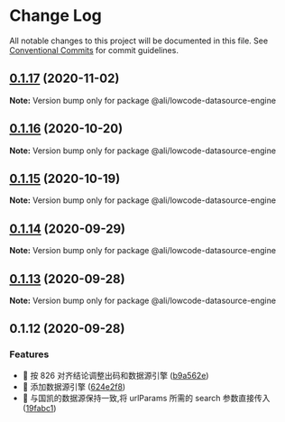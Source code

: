 # Change Log

All notable changes to this project will be documented in this file.
See [Conventional Commits](https://conventionalcommits.org) for commit guidelines.

<a name="0.1.17"></a>
## [0.1.17](https://gitlab.alibaba-inc.com/ali-lowcode/ali-lowcode-engine/compare/@ali/lowcode-datasource-engine@0.1.16...@ali/lowcode-datasource-engine@0.1.17) (2020-11-02)




**Note:** Version bump only for package @ali/lowcode-datasource-engine

<a name="0.1.16"></a>
## [0.1.16](https://gitlab.alibaba-inc.com/ali-lowcode/ali-lowcode-engine/compare/@ali/lowcode-datasource-engine@0.1.15...@ali/lowcode-datasource-engine@0.1.16) (2020-10-20)




**Note:** Version bump only for package @ali/lowcode-datasource-engine

<a name="0.1.15"></a>
## [0.1.15](https://gitlab.alibaba-inc.com/ali-lowcode/ali-lowcode-engine/compare/@ali/lowcode-datasource-engine@0.1.14...@ali/lowcode-datasource-engine@0.1.15) (2020-10-19)




**Note:** Version bump only for package @ali/lowcode-datasource-engine

<a name="0.1.14"></a>
## [0.1.14](https://gitlab.alibaba-inc.com/ali-lowcode/ali-lowcode-engine/compare/@ali/lowcode-datasource-engine@0.1.13...@ali/lowcode-datasource-engine@0.1.14) (2020-09-29)




**Note:** Version bump only for package @ali/lowcode-datasource-engine

<a name="0.1.13"></a>
## [0.1.13](https://gitlab.alibaba-inc.com/ali-lowcode/ali-lowcode-engine/compare/@ali/lowcode-datasource-engine@0.1.12...@ali/lowcode-datasource-engine@0.1.13) (2020-09-28)




**Note:** Version bump only for package @ali/lowcode-datasource-engine

<a name="0.1.12"></a>
## 0.1.12 (2020-09-28)


### Features

* 🎸 按 826 对齐结论调整出码和数据源引擎 ([b9a562e](https://gitlab.alibaba-inc.com/ali-lowcode/ali-lowcode-engine/commit/b9a562e))
* 🎸 添加数据源引擎 ([624e2f8](https://gitlab.alibaba-inc.com/ali-lowcode/ali-lowcode-engine/commit/624e2f8))
* 🎸 与国凯的数据源保持一致,将 urlParams 所需的 search 参数直接传入 ([19fabc1](https://gitlab.alibaba-inc.com/ali-lowcode/ali-lowcode-engine/commit/19fabc1))

